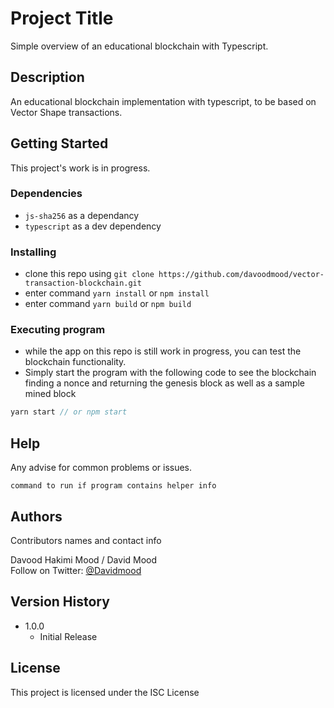 # Project Title

Simple overview of an educational blockchain with Typescript.

## Description

An educational blockchain implementation with typescript, to be based on Vector Shape transactions.

## Getting Started

This project's work is in progress.

### Dependencies

* `js-sha256` as a dependancy
* `typescript` as a dev dependency

### Installing

* clone this repo using `git clone https://github.com/davoodmood/vector-transaction-blockchain.git`
* enter command `yarn install` or `npm install`
* enter command `yarn build` or `npm build`


### Executing program

* while the app on this repo is still work in progress, you can test the blockchain functionality.  
* Simply start the program with the following code to see the blockchain finding a nonce and returning the genesis block as well as a sample mined block
``` javascript
yarn start // or npm start
```

## Help

Any advise for common problems or issues.
```
command to run if program contains helper info
```

## Authors

Contributors names and contact info

Davood Hakimi Mood / David Mood   
Follow on Twitter: [@Davidmood](https://twitter.com/davidMood)

## Version History

* 1.0.0
    * Initial Release

## License

This project is licensed under the ISC License 
